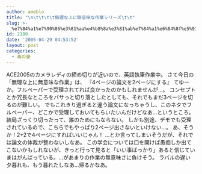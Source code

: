 ```yaml
---
author: ameblo
title: "\n\t\t\t\t無理な上に無意味な作業シリーズ\t\t"
slug: >-
  %e7%84%a1%e7%90%86%e3%81%aa%e4%b8%8a%e3%81%ab%e7%84%a1%e6%84%8f%e5%91%b3%e3%81%aa%e4%bd%9c%e6%a5%ad%e3%82%b7%e3%83%aa%e3%83%bc%e3%82%ba
id: 2100
date: '2005-04-29 04:53:52'
layout: post
categories:
  - 毒の壷
---
```


ACE2005のカメラレディの締め切りが近いので、英語執筆作業中。 さて今日の「無理な上に無意味な作業」は、 『4ページの論文を2ページにする』 てゆーか。フルペーパーで受理されてれば良かったのかもしれませんが…。 コンセプトとか冗長なところをバサっと切り落としたとしても、それでもまだ3ページを切るのが難しい。 でもこれきり過ぎると違う論文になっちゃうし、このネタでフルペーパー、どこかで受理しておいてもらいたいんだけどなあ…というところ。 結局ざっくり切ったって、誰のためにもならない。 しかも別途、デモでも受理されているので、こちらでもやっぱり2ページ出さないといけない…。 あ、そうか！2+2で4ページにすればいいじゃん！ …とか言ってしまいそうだが、それでは論文の体裁が整わないしなあ。 この学会については口を開けば愚痴しか出てこないかもしれないが、きっと行って見ると「いい事ばっかり」あると信じていまはがんばっている。…があまりの作業の無意味さに負けそう。 ラバルの遅い夕暮れも、もう暮れたしなあ…帰るかなあ。